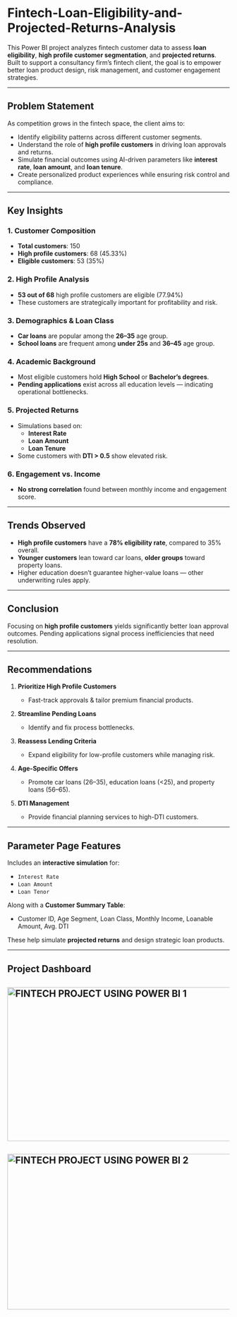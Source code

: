 # Fintech-Loan-Eligibility-and-Projected-Returns-Analysis

This Power BI project analyzes fintech customer data to assess **loan eligibility**, **high profile customer segmentation**, and **projected returns**. Built to support a consultancy firm’s fintech client, the goal is to empower better loan product design, risk management, and customer engagement strategies.

---

##  Problem Statement

As competition grows in the fintech space, the client aims to:

- Identify eligibility patterns across different customer segments.
- Understand the role of **high profile customers** in driving loan approvals and returns.
- Simulate financial outcomes using AI-driven parameters like **interest rate**, **loan amount**, and **loan tenure**.
- Create personalized product experiences while ensuring risk control and compliance.

---

##  Key Insights

### 1. Customer Composition
- **Total customers**: 150
- **High profile customers**: 68 (45.33%)
- **Eligible customers**: 53 (35%)

### 2. High Profile Analysis
- **53 out of 68** high profile customers are eligible (77.94%)
- These customers are strategically important for profitability and risk.

### 3. Demographics & Loan Class
- **Car loans** are popular among the **26–35** age group.
- **School loans** are frequent among **under 25s** and **36–45** age group.

### 4. Academic Background
- Most eligible customers hold **High School** or **Bachelor’s degrees**.
- **Pending applications** exist across all education levels — indicating operational bottlenecks.

### 5. Projected Returns
- Simulations based on:
  - **Interest Rate**
  - **Loan Amount**
  - **Loan Tenure**
- Some customers with **DTI > 0.5** show elevated risk.

### 6. Engagement vs. Income
- **No strong correlation** found between monthly income and engagement score.

---

##  Trends Observed

- **High profile customers** have a **78% eligibility rate**, compared to 35% overall.
- **Younger customers** lean toward car loans, **older groups** toward property loans.
- Higher education doesn’t guarantee higher-value loans — other underwriting rules apply.

---

##  Conclusion

Focusing on **high profile customers** yields significantly better loan approval outcomes. Pending applications signal process inefficiencies that need resolution.

---

##  Recommendations

1. **Prioritize High Profile Customers**
   - Fast-track approvals & tailor premium financial products.

2. **Streamline Pending Loans**
   - Identify and fix process bottlenecks.

3. **Reassess Lending Criteria**
   - Expand eligibility for low-profile customers while managing risk.

4. **Age-Specific Offers**
   - Promote car loans (26–35), education loans (<25), and property loans (56–65).

5. **DTI Management**
   - Provide financial planning services to high-DTI customers.

---

##  Parameter Page Features

Includes an **interactive simulation** for:

- `Interest Rate`
- `Loan Amount`
- `Loan Tenor`

Along with a **Customer Summary Table**:
- Customer ID, Age Segment, Loan Class, Monthly Income, Loanable Amount, Avg. DTI

These help simulate **projected returns** and design strategic loan products.

---

##  Project Dashboard 
##  <img width="543" height="349" alt="FINTECH PROJECT USING POWER BI  1" src="https://github.com/user-attachments/assets/124b4dbf-4b8a-45b0-848a-b870aefe1602" />
##  <img width="546" height="353" alt="FINTECH PROJECT USING POWER BI 2" src="https://github.com/user-attachments/assets/5d0ca1fb-1b67-4d4b-bbac-3522b3e0cb0c" />


